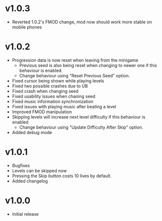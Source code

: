 # v1.0.3
 * Reverted 1.0.2's FMOD change, mod now should work more stable on mobile phones
# v1.0.2
 * Progression data is now reset when leaving from the minigame
   * Previous seed is also being reset when changing to newer one if this behaviour is enabled.
   * Change behaviour using "Reset Previous Seed" option.
 * Fixed cursor being shown while playing levels
 * Fixed two possible crashes due to UB
 * Fixed crash when changing seed
 * Fixed usability issues when chaning seed
 * Fixed music information synchronization
 * Fixed issues with playing music after beating a level
 * Improved FMOD manipulation
 * Skipping levels will increase next level difficulty if this behaviour is enabled
   * Change behaviour using "Update Difficulty After Skip" option.
 * Added debug mode
# v1.0.1
 * Bugfixes
 * Levels can be skipped now
  * Pressing the Skip button costs 10 lives by default.
 * Added changelog
# v1.0.0
 * Initial release
